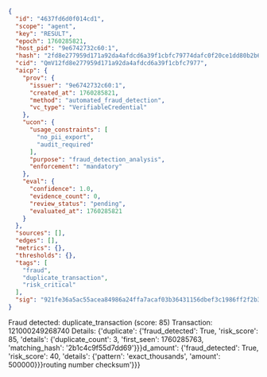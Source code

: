 ```json
{
  "id": "4637fd6d0f014cd1",
  "scope": "agent",
  "key": "RESULT",
  "epoch": 1760285821,
  "host_pid": "9e6742732c60:1",
  "hash": "2fd8e277959d171a92da4afdcd6a39f1cbfc79774dafc0f20ce1dd80b2b611c1",
  "cid": "QmV12fd8e277959d171a92da4afdcd6a39f1cbfc7977",
  "aicp": {
    "prov": {
      "issuer": "9e6742732c60:1",
      "created_at": 1760285821,
      "method": "automated_fraud_detection",
      "vc_type": "VerifiableCredential"
    },
    "ucon": {
      "usage_constraints": [
        "no_pii_export",
        "audit_required"
      ],
      "purpose": "fraud_detection_analysis",
      "enforcement": "mandatory"
    },
    "eval": {
      "confidence": 1.0,
      "evidence_count": 0,
      "review_status": "pending",
      "evaluated_at": 1760285821
    }
  },
  "sources": [],
  "edges": [],
  "metrics": {},
  "thresholds": {},
  "tags": [
    "fraud",
    "duplicate_transaction",
    "risk_critical"
  ],
  "sig": "921fe36a5ac55acea84986a24ffa7acaf03b36431156dbef3c1986ff2f2b381a"
}
```

Fraud detected: duplicate_transaction (score: 85)
Transaction: 121000249268740
Details: {'duplicate': {'fraud_detected': True, 'risk_score': 85, 'details': {'duplicate_count': 3, 'first_seen': 1760285763, 'matching_hash': '2b1c4c9f55d7dd69'}}}d_amount': {'fraud_detected': True, 'risk_score': 40, 'details': {'pattern': 'exact_thousands', 'amount': 500000}}}routing number checksum'}}}